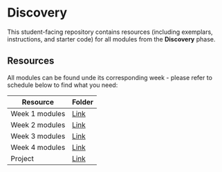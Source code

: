 # Discovery

This student-facing repository contains resources (including exemplars, instructions, and starter code) for all modules from the **Discovery** phase.

## Resources

All modules can be found unde its corresponding week - please refer to schedule below to find what you need: 

| Resource | Folder |
| --- | --- |
| Week 1 modules | [Link](./week-1) |
| Week 2 modules | [Link](./week-2) |
| Week 3 modules | [Link](./week-3) |
| Week 4 modules | [Link](./week-4) |
| Project | [Link](./project) |
